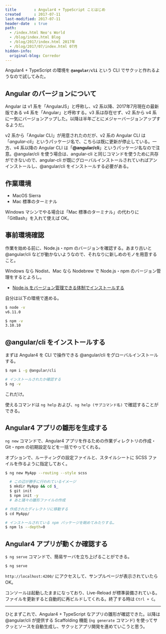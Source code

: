 ```yaml
---
title        : Angular4 + TypeScript ことはじめ
created      : 2017-07-11
last-modified: 2017-07-11
header-date  : true
path:
  - /index.html Neo's World
  - /blog/index.html Blog
  - /blog/2017/index.html 2017年
  - /blog/2017/07/index.html 07月
hidden-info:
  original-blog: Corredor
---
```


Angular4 + TypeScript の環境を __`@angular/cli`__ という CLI でサクッと作れるようなので試してみた。

## Angular のバージョンについて

Angular は v1 系を「AngularJS」と呼称し、v2 系以降、2017年7月現在の最新版である v4 系を「Angular」と呼称する。v3 系は存在せず、v2 系から v4 系に一気にバージョンアップした。以降は半年ごとにメジャーバージョンアップするようだ。

v2 系から「Angular CLI」が用意されたのだが、v2 系の Angular CLI は「_angular-cli_」というパッケージ名で、こちらは既に更新が停止している。一方、v4 系以降の Angular CLI は「__@angular/cli__」というパッケージ名なので注意。@angular/cli を使う場合は、angular-cli と同じコマンドを使うために共存ができないので、angular-cli が既にグローバルインストールされていればアンインストールし、@angular/cli をインストールする必要がある。

## 作業環境

- MacOS Sierra
- Mac 標準のターミナル

Windows マシンでやる場合は「Mac 標準のターミナル」の代わりに「GitBash」を入れて使えば OK。

## 事前環境確認

作業を始める前に、Node.js・npm のバージョンを確認する。あまり古いと @angular/cli などが動かないようなので、それなりに新しめのモノを用意すること。

Windows なら Nodist、Mac なら Nodebrew で Node.js・npm のバージョン管理をするとよろし。

- [Node.js をバージョン管理できる体制でインストールする](/blog/2016/05/26-05.html)

自分は以下の環境で進める。

```bash
$ node -v
v6.11.0

$ npm -v
3.10.10
```

## @angular/cli をインストールする

まずは Angular4 を CLI で操作できる @angular/cli をグローバルインストールする。

```bash
$ npm i -g @angular/cli

# インストールされたか確認する
$ ng -v
```

これだけ。

使えるコマンドは `ng help` および、`ng help (サブコマンド名)` で確認することができる。

## Angular4 アプリの雛形を生成する

`ng new` コマンドで、Angular4 アプリを作るための作業ディレクトリの作成・Git・npm の初期設定などを一括でやってくれる。

オプションで、ルーティングの設定ファイルと、スタイルシートに SCSS ファイルを作るように指定しておく。

```bash
$ ng new MyApp --routing --style scss

  # この辺が勝手に行われているイメージ
  $ mkdir MyApp && cd $_
  $ git init
  $ npm init -y
  # あと諸々の雛形ファイルの作成

# 作成されたディレクトリに移動する
$ cd MyApp/

# インストールされている npm パッケージを眺めてみたりする…
$ npm ls --depth=0
```

## Angular4 アプリが動くか確認する

`$ ng serve` コマンドで、簡易サーバを立ち上げることができる。

```bash
$ ng serve
```

`http://localhost:4200/` にアクセスして、サンプルページが表示されていたら OK。

コンソールは起動したままになっており、Live-Reload が標準装備されている。ファイルを更新すると自動的に再ビルドしてくれる。終了する時は `Ctrl + C`。

---

ひとまずこれで、Angular4 + TypeScript なアプリの雛形が確認できた。以降は @angular/cli が提供する Scaffolding 機能 (`ng generate` コマンド) を使ってサクッとソースを自動生成し、サクッとアプリ開発を進めていこうと思う。
